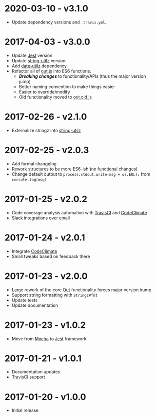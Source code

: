 # 2020-03-10 - v3.1.0
- Update dependency versions and `.travis.yml`.

# 2017-04-03 - v3.0.0
- Update [Jest](https://www.npmjs.com/package/jest) version.
- Update [string-utilz](https://github.com/MaddHacker/string-utilz) version.
- Add [date-utilz](https://github.com/MaddHacker/date-utilz) dependency.
- Refactor all of [out.js](https://github.com/MaddHacker/output-manager/blob/master/lib/out.js) into ES6 functions.
  - _**Breaking changes**_ to functionality/APIs (thus the major version jump)
  - Better naming convention to make things easier
  - Easier to override/modify
  - Old functionality moved to [out.old.js](https://github.com/MaddHacker/output-manager/blob/master/lib/out.old.js)

# 2017-02-26 - v2.1.0
- Externalize stringz into [string-utilz](https://github.com/MaddHacker/string-utilz)

# 2017-02-25 - v2.0.3
- Add formal changelog
- Rework structures to be more ES6-ish (no functional changes)
- Change default output to `process.stdout.write(msg + os.EOL);` from `console.log(msg)`

# 2017-01-25 - v2.0.2
- Code coverage analysis automation with [TravisCI](https://travis-ci.org/) and [CodeClimate](https://codeclimate.com)
- [Slack](https://maddhacker.slack.com) integrations over email

# 2017-01-24 - v2.0.1
- Integrate [CodeClimate](https://codeclimate.com)
- Small tweaks based on feedback there

# 2017-01-23 - v2.0.0
- Large rework of the core [Out](https://github.com/MaddHacker/output-manager/blob/master/lib/out.js) functionality forces major version bump.
- Support string formatting with `Stringz#fmt`
- Update tests
- Update documentation

# 2017-01-23 - v1.0.2
- Move from [Mocha](https://www.npmjs.com/package/mocha) to [Jest](https://www.npmjs.com/package/jest) framework

# 2017-01-21 - v1.0.1
- Documentation updates
- [TravisCI](https://travis-ci.org/) support

# 2017-01-20 - v1.0.0
- Initial release